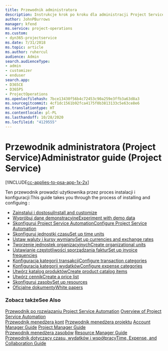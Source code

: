 ```yaml
---
title: Przewodnik administratora
description: Instrukcje krok po kroku dla administracji Project Service
author: JohnPBurrows
manager: kfend
ms.service: project-operations
ms.custom:
- dyn365-projectservice
ms.date: 7/31/2018
ms.topic: article
ms.author: ruhercul
audience: Admin
search.audienceType:
- admin
- customizer
- enduser
search.app:
- D365CE
- D365PS
- ProjectOperations
ms.openlocfilehash: 7bce13430f56b4c72453c90a259e3ffb3a63d8a3
ms.sourcegitcommit: 4cf1dc1561b92fca4175f0b3813133c5e63ce8e6
ms.translationtype: HT
ms.contentlocale: pl-PL
ms.lasthandoff: 10/28/2020
ms.locfileid: "4129555"
---
```

# <a name="administrator-guide-project-service"></a><span data-ttu-id="27800-103">Przewodnik administratora (Project Service)</span><span class="sxs-lookup"><span data-stu-id="27800-103">Administrator guide (Project Service)</span></span>

[!INCLUDE[cc-applies-to-psa-app-1x-2x](../includes/cc-applies-to-psa-app-1x-2x.md)]

<span data-ttu-id="27800-104">Ten przewodnik prowadzi użytkownika przez proces instalacji i konfiguracji:</span><span class="sxs-lookup"><span data-stu-id="27800-104">This guide takes you through the process of installing and configuing :</span></span>  
  
- [<span data-ttu-id="27800-105">Zainstaluj i dostosuj</span><span class="sxs-lookup"><span data-stu-id="27800-105">Install and customize</span></span>](install-customize.md)
- [<span data-ttu-id="27800-106">Wypróbuj dane demonstracyjne</span><span class="sxs-lookup"><span data-stu-id="27800-106">Experiment with demo data</span></span>](use-demo-data.md)
- [<span data-ttu-id="27800-107">Skonfiguruj Project Service Automation</span><span class="sxs-lookup"><span data-stu-id="27800-107">Configure Project Service Automation</span></span>](configure.md)
- [<span data-ttu-id="27800-108">Skonfiguruj jednostki czasu</span><span class="sxs-lookup"><span data-stu-id="27800-108">Set up time units</span></span>](set-up-time-units.md)
- [<span data-ttu-id="27800-109">Ustaw waluty i kursy wymiany</span><span class="sxs-lookup"><span data-stu-id="27800-109">Set up currencies and exchange rates</span></span>](set-up-currencies-exchange-rates.md)
- [<span data-ttu-id="27800-110">Tworzenie jednostek organizacyjnych</span><span class="sxs-lookup"><span data-stu-id="27800-110">Create organizational units</span></span>](create-organizational-units.md)
- [<span data-ttu-id="27800-111">Ustawianie częstotliwości sporządzania faktur</span><span class="sxs-lookup"><span data-stu-id="27800-111">Set up invoice frequencies</span></span>](set-up-invoice-frequencies.md)
- [<span data-ttu-id="27800-112">Konfiguracja kategorii transakcji</span><span class="sxs-lookup"><span data-stu-id="27800-112">Configure transaction categories</span></span>](configure-transaction-categories.md)
- [<span data-ttu-id="27800-113">Konfiguracja kategorii wydatków</span><span class="sxs-lookup"><span data-stu-id="27800-113">Configure expense categories</span></span>](configure-expense-categories.md)
- [<span data-ttu-id="27800-114">Utwórz katalog produktów</span><span class="sxs-lookup"><span data-stu-id="27800-114">Create product catalog items</span></span>](create-product-catalog-items.md)
- [<span data-ttu-id="27800-115">Utwórz cennik</span><span class="sxs-lookup"><span data-stu-id="27800-115">Create a price list</span></span>](create-price-list.md)
- [<span data-ttu-id="27800-116">Skonfiguruj zasoby</span><span class="sxs-lookup"><span data-stu-id="27800-116">Set up resources</span></span>](set-up-resources.md)
- [<span data-ttu-id="27800-117">Oficjalne dokumenty</span><span class="sxs-lookup"><span data-stu-id="27800-117">White papers</span></span>](white-papers.md)
  
### <a name="see-also"></a><span data-ttu-id="27800-118">Zobacz także</span><span class="sxs-lookup"><span data-stu-id="27800-118">See Also</span></span>  
 <span data-ttu-id="27800-119">[Przewodnik po rozwiązaniu Project Service Automation](../psa/overview.md)  </span><span class="sxs-lookup"><span data-stu-id="27800-119">[Overview of Project Service Automation](../psa/overview.md)  </span></span>  
 <span data-ttu-id="27800-120">[Przewodnik menedżera kont](../psa/account-manager-guide.md) [Przewodnik menedżera projektu](../psa/project-manager-guide.md) </span><span class="sxs-lookup"><span data-stu-id="27800-120">[Account Manager Guide](../psa/account-manager-guide.md) [Project Manager Guide](../psa/project-manager-guide.md) </span></span>  
 <span data-ttu-id="27800-121">[Przewodnik menedżera zasobów](../psa/resource-manager-guide.md) </span><span class="sxs-lookup"><span data-stu-id="27800-121">[Resource Manager Guide](../psa/resource-manager-guide.md) </span></span>  
 [<span data-ttu-id="27800-122">Przewodnik dotyczący czasu, wydatków i współpracy</span><span class="sxs-lookup"><span data-stu-id="27800-122">Time, Expense, and Collaboration Guide</span></span>](../psa/time-expense-collaboration-guide.md)
